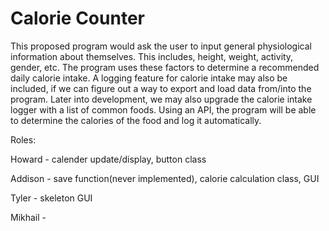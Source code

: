 # Calorie Counter
This proposed program would ask the user to input general physiological information about themselves. This includes, height, weight, activity, gender, etc. The program uses these factors to determine a recommended daily calorie intake. A logging feature for calorie intake may also be included, if we can figure out a way to export and load data from/into the program. Later into development, we may also upgrade the calorie intake logger with a list of common foods. Using an API, the program will be able to determine the calories of the food and log it automatically.

Roles:

Howard - calender update/display, button class

Addison - save function(never implemented), calorie calculation class, GUI

Tyler - skeleton GUI

Mikhail -
